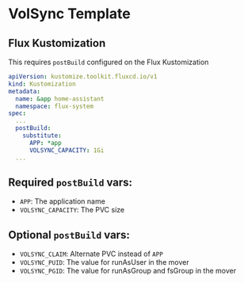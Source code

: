 # VolSync Template

## Flux Kustomization

This requires `postBuild` configured on the Flux Kustomization

```yaml
apiVersion: kustomize.toolkit.fluxcd.io/v1
kind: Kustomization
metadata:
  name: &app home-assistant
  namespace: flux-system
spec:
  ...
  postBuild:
    substitute:
      APP: *app
      VOLSYNC_CAPACITY: 1Gi
  ...
```

## Required `postBuild` vars:

- `APP`: The application name
- `VOLSYNC_CAPACITY`: The PVC size

## Optional `postBuild` vars:

- `VOLSYNC_CLAIM`: Alternate PVC instead of `APP`
- `VOLSYNC_PUID`: The value for runAsUser in the mover
- `VOLSYNC_PGID`: The value for runAsGroup and fsGroup in the mover